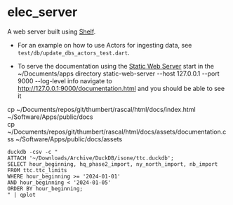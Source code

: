 # elec_server

A web server built using [Shelf](https://pub.dartlang.org/packages/shelf).

- For an example on how to use Actors for ingesting data, 
  see `test/db/update_dbs_actors_test.dart`.

- To serve the documentation using the [Static Web Server](https://static-web-server.net/) 
  start in the ~/Documents/apps directory
  static-web-server --host 127.0.0.1 --port 9000 --log-level info 
  navigate to http://127.0.0.1:9000/documentation.html and you should be able to see it


cp ~/Documents/repos/git/thumbert/rascal/html/docs/index.html ~/Software/Apps/public/docs   
cp ~/Documents/repos/git/thumbert/rascal/html/docs/assets/documentation.css ~/Software/Apps/public/docs/assets   

```
duckdb -csv -c "
ATTACH '~/Downloads/Archive/DuckDB/isone/ttc.duckdb';
SELECT hour_beginning, hq_phase2_import, ny_north_import, nb_import
FROM ttc.ttc_limits 
WHERE hour_beginning >= '2024-01-01'
AND hour_beginning < '2024-01-05'
ORDER BY hour_beginning;
" | qplot 
```
